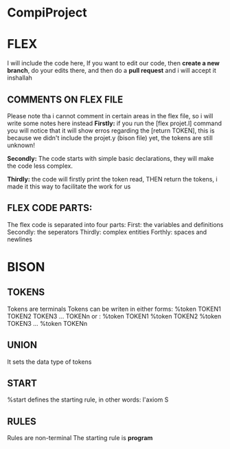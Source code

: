# CompiProject
# FLEX
I will include the code here, 
If you want to edit our code, then **create a new branch**, do your edits there, and then do a **pull request** and i will accept it inshallah
## COMMENTS ON FLEX FILE
Please note tha i cannot comment in certain areas in the flex file, so i will write some notes here instead
**Firstly:** if you run the [flex projet.l] command you will notice that it will show erros regarding the [return TOKEN], this is because we didn't include the projet.y (bison file) yet, the tokens are still unknown!

**Secondly:** The code starts with simple basic declarations, they will make the code less complex.

**Thirdly:** the code will firstly print the token read, THEN return the tokens, i made it this way to facilitate the work for us

## FLEX CODE PARTS:
The flex code is separated into four parts: 
First: the variables and definitions
Secondly: the seperators
Thirdly: complex entities
Forthly: spaces and newlines 

# BISON
## TOKENS
Tokens are terminals
Tokens can be writen in either forms: %token TOKEN1 TOKEN2 TOKEN3 ... TOKENn
or : 
%token TOKEN1
%token TOKEN2
%token TOKEN3
...
%token TOKENn

## UNION
It sets the data type of tokens

## START
%start defines the starting rule, in other words: l'axiom S

## RULES 
Rules are non-terminal
The starting rule is **program**

